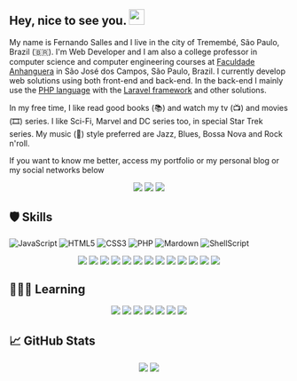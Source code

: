 <h2> Hey, nice to see you. <img src="https://github.com/fsclaro/fsclaro/blob/master/wave.gif" width="28px"></h2>

My name is Fernando Salles and I live in the city of Tremembé, São Paulo, Brazil (🇧🇷). I'm Web Developer and I am also a college professor in computer science and computer engineering courses at [Faculdade Anhanguera](https://www.anhanguera.com) in São José dos Campos, São Paulo, Brazil. I currently develop web solutions using both front-end and back-end. In the back-end I mainly use the [PHP language](https://www.php.net) with the [Laravel framework](https://www.laravel.com) and other solutions. 

In my free time, I like read good books (📚) and watch my tv (📺) and movies (🎞️) series. I like Sci-Fi, Marvel and DC series too, in special Star Trek series. My music (🎵) style preferred are Jazz, Blues, Bossa Nova and Rock n'roll.

If you want to know me better, access my portfolio or my personal blog or my social networks below

<p align="center">
<img src="https://img.shields.io/badge/Blog-Studio-blue">
<img src="https://img.shields.io/badge/Portfolio-My%20Digital%20Home-green">
<img src="https://img.shields.io/badge/-Twitter-1ca0f1?style=flat-square&labelColor=1ca0f1&logo=twitter&logoColor=white&link=https://twitter.com/fsclaro">
<img"center" src="https://img.shields.io/badge/-LinkedIn-blue?style=flat-square&logo=Linkedin&logoColor=white&link=https://www.linkedin.com/in/nandosalles">
</a>


## 🛡️ Skills
![JavaScript](https://img.shields.io/badge/-JavaScript-000?&logo=JavaScript)
![HTML5](https://img.shields.io/badge/-Html5-000?&logo=Html5)
![CSS3](https://img.shields.io/badge/-CSS3-000?&logo=CSS3)
![PHP](https://img.shields.io/badge/-PHP-000?&logo=PHP)
![Mardown](https://img.shields.io/badge/-Markdown-000?&logo=Markdown)
![ShellScript](https://img.shields.io/badge/-ShellScript-000?&logo=ShellScript)




<p align="center">
<img src="https://img.shields.io/badge/javascript%20-%23323330.svg?&style=flat&logo=javascript&logoColor=%23F7DF1E"/> 
<img src="https://img.shields.io/badge/html5%20-%23E34F26.svg?&style=flat&logo=html5&logoColor=white"/> 
<img src="https://img.shields.io/badge/css3%20-%231572B6.svg?&style=flat&logo=css3&logoColor=white"/> 
<img src="https://img.shields.io/badge/php-%23777BB4.svg?&style=flat&logo=php&logoColor=white"/> 
<img src="https://img.shields.io/badge/markdown-%23000000.svg?&style=flat&logo=markdown&logoColor=white"/> 
<img src="https://img.shields.io/badge/shell_script%20-%23121011.svg?&style=flat&logo=gnu-bash&logoColor=white"/> 
<img src="https://img.shields.io/badge/bootstrap%20-%23563D7C.svg?&style=flat&logo=bootstrap&logoColor=white"/> 
<img src="https://img.shields.io/badge/laravel%20-%23FF2D20.svg?&style=flat&logo=laravel&logoColor=white"/> 
<img src="https://img.shields.io/badge/jquery%20-%230769AD.svg?&style=flat&logo=jquery&logoColor=white"/> 
<img src="https://img.shields.io/badge/git%20-%23F05033.svg?&style=flat&logo=git&logoColor=white"/> 
<img src="https://img.shields.io/badge/github%20-%23121011.svg?&style=flat&logo=github&logoColor=white"/> 
<img src="https://img.shields.io/badge/apache%20-%23D42029.svg?&style=flat&logo=apache&logoColor=white"/> 
<img src="https://img.shields.io/badge/mysql-%2300f.svg?&style=flat&logo=mysql&logoColor=white"/>
</p>

## 🧑🏻‍💻 Learning
<p align="center">
<img src="https://img.shields.io/badge/nodejs%20-%23323330.svg?&style=flat&logo=nodejs&logoColor=%23F7DF1E"/> 
<img src="https://img.shields.io/badge/typescript%20-%23323330.svg?&style=flat&logo=typescript&logoColor=%23F7DF1E"/> 
<img src="https://img.shields.io/badge/reactjs%20-%23E34F26.svg?&style=flat&logo=reactjs&logoColor=white"/> 
<img src="https://img.shields.io/badge/nextjs%20-%231572B6.svg?&style=flat&logo=nextjs&logoColor=white"/> 
<img src="https://img.shields.io/badge/graphql-%23777BB4.svg?&style=flat&logo=graphql&logoColor=white"/> 
<img src="https://img.shields.io/badge/jest-%23777BB4.svg?&style=flat&logo=jest&logoColor=#C21325"/> 
<img src="https://img.shields.io/badge/cypress-%23777BB4.svg?&style=flat&logo=cypress&logoColor=white"/> 
  
</p>


## :chart_with_upwards_trend: GitHub Stats
<p align="center">
<img align="center" src="https://github-readme-stats.vercel.app/api?username=fsclaro&show_icons=true&include_all_commits&count_private=true&theme=radical" />
<img align="center" src="https://github-readme-stats.vercel.app/api/top-langs/?username=fsclaro&layout=compact&theme=radical" />
</p>
